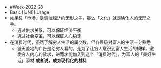 - #Week-2022-28
- Basic [[JNI]] Usage
- 如果说「市场」是调控经济的无形之手，那么「文化」就是演化人的无形之手。
	- 通过供求关系，可以保证经济平衡
	- 通过社会变革，可以保证人心稳定
- 在消费时代，虽然了解穷人生活的属少数，但各层级对富人的生活十分熟悉
	- 铺天盖地的广告是给穷人看的，是为了让穷人意识到富人生活的模样，激发穷人内心的欲求，进而才能加入到这个「消费时代」，为富人的「美好生活」添材 **或者说，成为现代化的材料**